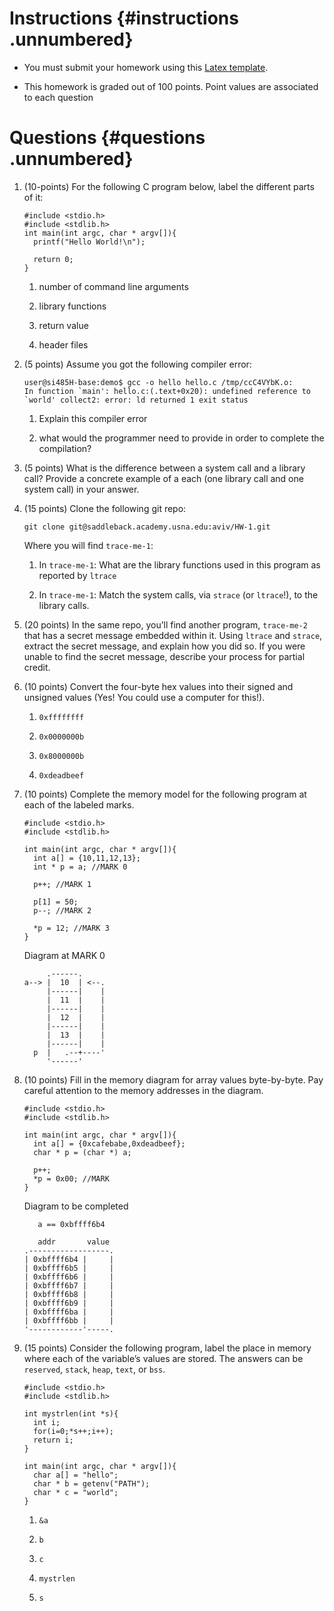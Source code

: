 # Instructions {#instructions .unnumbered}

-   You must submit your homework using this [Latex template](templates/hw_02.tex).

-   This homework is graded out of 100 points. Point values are
    associated to each question

# Questions {#questions .unnumbered}

1.  (10-points) For the following C program below, label the different
    parts of it:

        #include <stdio.h>
        #include <stdlib.h>
        int main(int argc, char * argv[]){
          printf("Hello World!\n");

          return 0;
        }

    1.  number of command line arguments

    2.  library functions

    3.  return value

    4.  header files

2.  (5 points) Assume you got the following compiler error:

        user@si485H-base:demo$ gcc -o hello hello.c /tmp/ccC4VYbK.o:
        In function `main': hello.c:(.text+0x20): undefined reference to `world' collect2: error: ld returned 1 exit status

    1.  Explain this compiler error

    2.  what would the programmer need to provide in order to complete
        the compilation?

3.  (5 points) What is the difference between a system call and a
    library call? Provide a concrete example of a each (one library call
    and one system call) in your answer.

4.  (15 points) Clone the following git repo:

        git clone git@saddleback.academy.usna.edu:aviv/HW-1.git

    Where you will find `trace-me-1`:

    1.  In `trace-me-1`: What are the library functions used in this
        program as reported by `ltrace`

    2.  In `trace-me-1`: Match the system calls, via `strace` (or
        `ltrace`!), to the library calls.

5.  (20 points) In the same repo, you’ll find another program,
    `trace-me-2` that has a secret message embedded within it. Using
    `ltrace` and `strace`, extract the secret message, and explain how
    you did so. If you were unable to find the secret message, describe
    your process for partial credit.

6.  (10 points) Convert the four-byte hex values into their signed and
    unsigned values (Yes! You could use a computer for this!).

    1.  `0xffffffff`

    2.  `0x0000000b`

    3.  `0x8000000b`

    4.  `0xdeadbeef`

7.  (10 points) Complete the memory model for the following program at
    each of the labeled marks.

        #include <stdio.h>
        #include <stdlib.h>

        int main(int argc, char * argv[]){
          int a[] = {10,11,12,13};
          int * p = a; //MARK 0

          p++; //MARK 1

          p[1] = 50;
          p--; //MARK 2

          *p = 12; //MARK 3
        }

    Diagram at MARK 0

             .------.
        a--> |  10  | <--.
             |------|    |
             |  11  |    |
             |------|    |
             |  12  |    |
             |------|    |
             |  13  |    | 
             |------|    | 
          p  |   .--+----'         
             '------'

8.  (10 points) Fill in the memory diagram for array values
    byte-by-byte. Pay careful attention to the memory addresses in the
    diagram.

        #include <stdio.h>
        #include <stdlib.h>

        int main(int argc, char * argv[]){
          int a[] = {0xcafebabe,0xdeadbeef};
          char * p = (char *) a;

          p++;
          *p = 0x00; //MARK
        }

    Diagram to be completed


           a == 0xbffff6b4

           addr       value
        .------------------.
        | 0xbffff6b4 |     |
        | 0xbffff6b5 |     |
        | 0xbffff6b6 |     |
        | 0xbffff6b7 |     |
        | 0xbffff6b8 |     |
        | 0xbffff6b9 |     |
        | 0xbffff6ba |     |
        | 0xbffff6bb |     |
        '------------'-----. 

9.  (15 points) Consider the following program, label the place in
    memory where each of the variable’s values are stored. The answers
    can be `reserved`, `stack`, `heap`, `text`, or `bss`.

        #include <stdio.h>
        #include <stdlib.h>

        int mystrlen(int *s){
          int i;
          for(i=0;*s++;i++);
          return i;
        }

        int main(int argc, char * argv[]){
          char a[] = "hello";
          char * b = getenv("PATH");
          char * c = "world";
        }

    1.  `&a`

    2.  `b`

    3.  `c`

    4.  `mystrlen`

    5.  `s`


